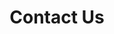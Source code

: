 ---
title: Contact Us
description: This is a main page.
permalink: /contactus

layout: post
sidenav: docs
---
